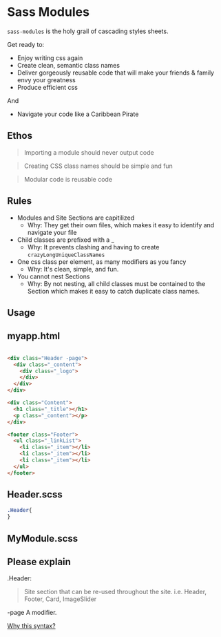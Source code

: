 Sass Modules
=======

`sass-modules` is the holy grail of cascading styles sheets.

Get ready to:
- Enjoy writing css again
- Create clean, semantic class names
- Deliver gorgeously reusable code that will make your friends & family envy your greatness
- Produce efficient css

And
 - Navigate your code like a Caribbean Pirate


Ethos
----
> Importing a module should never output code

> Creating CSS class names should be simple and fun

> Modular code is reusable code


Rules
----
- Modules and Site Sections are capitilized
  - Why: They get their own files, which makes it easy to identify and navigate your file
- Child classes are prefixed with a _
  - Why: It prevents clashing and having to create `crazyLongUniqueClassNames`
- One css class per element, as many modifiers as you fancy
  - Why: It's clean, simple, and fun.
- You cannot nest Sections
  - Why: By not nesting, all child classes must be contained to the Section which makes it easy to catch duplicate class names.


Usage
-----

myapp.html
---
```html

<div class="Header -page">
  <div class="_content">
    <div class="_logo">
    </div>
  </div>
</div>

<div class="Content">
  <h1 class="_title"></h1>
  <p class="_content"></p>
</div>

<footer class="Footer">
  <ul class="_linkList">
    <li class="_item"></li>
    <li class="_item"></li>
    <li class="_item"></li>
  </ul>
</footer>

```



Header.scss
---
```scss
.Header{
}
```



MyModule.scss
---


Please explain
---------

.Header:
> Site section that can be re-used throughout the site. i.e. Header, Footer, Card, ImageSlider

-page
A modifier.

[Why this syntax?](http://viget.com/extend/bem-sass-modifiers)

